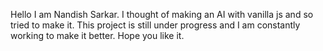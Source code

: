 Hello I am Nandish Sarkar. I thought of making an AI with vanilla js and so tried to make it. This project is still under progress and I am constantly working to make it better. Hope you like it.